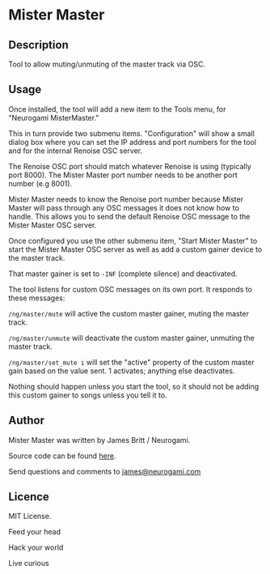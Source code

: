 # Mister Master 

## Description

Tool to allow muting/unmuting of the master track via OSC.



## Usage

Once installed, the tool will add a new item to the Tools menu, for "Neurogami MisterMaster." 

This in turn provide two submenu items.  "Configuration" will show a small dialog box where you can set the IP address and port numbers for the tool and for the internal Renoise OSC server.

The Renoise OSC port should match whatever Renoise is using (typically port 8000). The Mister Master port number needs to be another port number (e.g 8001).

Mister Master needs to know the Renoise port number because Mister Master will pass through any OSC messages it does not know how to handle.  This allows you to send the default Renoise OSC message to the Mister Master OSC server.

Once configured you use the other submenu item, "Start Mister Master" to start the Mister Master OSC server as well as add a custom gainer device to the master track.

That master gainer is set to `-INF` (complete silence) and deactivated.

The tool listens for custom OSC messages on its own port.  It responds to these messages:


`/ng/master/mute`  will active the custom master gainer, muting the master track.



`/ng/master/unmute` will deactivate the custom master gainer, unmuting the master track.


`/ng/master/set_mute i` will set the "active" property of the custom master gain based on the value sent. 1 activates; anything else  deactivates.


Nothing should happen unless you start the tool, so it should not be adding this custom gainer to songs unless you tell it to.


## Author

Mister Master was written by James Britt / Neurogami.

Source code can be found [here](https://github.com/Neurogami/renoise-ng/tree/master/lua/com.neurogami.MisterMaster.xrnx).

Send questions and comments to james@neurogami.com

## Licence

MIT License.


Feed your head

Hack your world

Live curious



